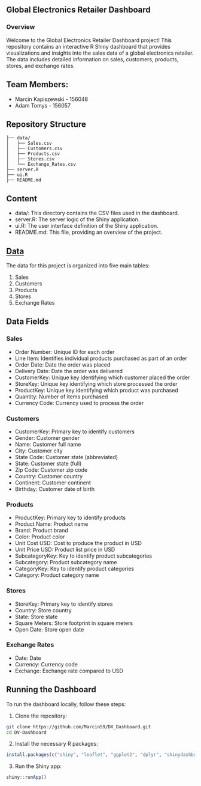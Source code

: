 ## Global Electronics Retailer Dashboard
### Overview
Welcome to the Global Electronics Retailer Dashboard project! 
This repository contains an interactive R Shiny dashboard that provides
visualizations and insights into the sales data of a global electronics retailer.
The data includes detailed information on sales, customers, products, stores, and exchange rates.

## Team Members:
- Marcin Kapiszewski - 156048
- Adam Tomys - 156057
## Repository Structure

```plaintext
├── data/
│   ├── Sales.csv
│   ├── Customers.csv
│   ├── Products.csv
│   ├── Stores.csv
│   └── Exchange_Rates.csv
├── server.R
├── ui.R
├── README.md
```
## Content

- data/: This directory contains the CSV files used in the dashboard.
- server.R: The server logic of the Shiny application.
- ui.R: The user interface definition of the Shiny application.
- README.md: This file, providing an overview of the project.

## [Data](https://mavenanalytics.io/data-playground)

The data for this project is organized into five main tables:
1. Sales
2. Customers
3. Products
4. Stores
5. Exchange Rates

## Data Fields
### Sales
- Order Number: Unique ID for each order
- Line Item: Identifies individual products purchased as part of an order
- Order Date: Date the order was placed
- Delivery Date: Date the order was delivered
- CustomerKey: Unique key identifying which customer placed the order
- StoreKey: Unique key identifying which store processed the order
- ProductKey: Unique key identifying which product was purchased
- Quantity: Number of items purchased
- Currency Code: Currency used to process the order

### Customers
- CustomerKey: Primary key to identify customers
- Gender: Customer gender
- Name: Customer full name
- City: Customer city
- State Code: Customer state (abbreviated)
- State: Customer state (full)
- Zip Code: Customer zip code
- Country: Customer country
- Continent: Customer continent
- Birthday: Customer date of birth

### Products
- ProductKey: Primary key to identify products
- Product Name: Product name
- Brand: Product brand
- Color: Product color
- Unit Cost USD: Cost to produce the product in USD
- Unit Price USD: Product list price in USD
- SubcategoryKey: Key to identify product subcategories
- Subcategory: Product subcategory name
- CategoryKey: Key to identify product categories
- Category: Product category name

### Stores
- StoreKey: Primary key to identify stores
- Country: Store country
- State: Store state
- Square Meters: Store footprint in square meters
- Open Date: Store open date

### Exchange Rates
- Date: Date
- Currency: Currency code
- Exchange: Exchange rate compared to USD

## Running the Dashboard
To run the dashboard locally, follow these steps:
1. Clone the repository:
 ```bash
git clone https://github.com/Marcin59/DV_Dashboard.git
cd DV-Dashboard
 ```
2. Install the necessary R packages:
```R
install.packages(c("shiny", "leaflet", "ggplot2", "dplyr", "shinydashboard", "rnaturalearth", "rnaturalearthdata", "sf"))
```
3. Run the Shiny app:
```R
shiny::runApp()
```  
  
